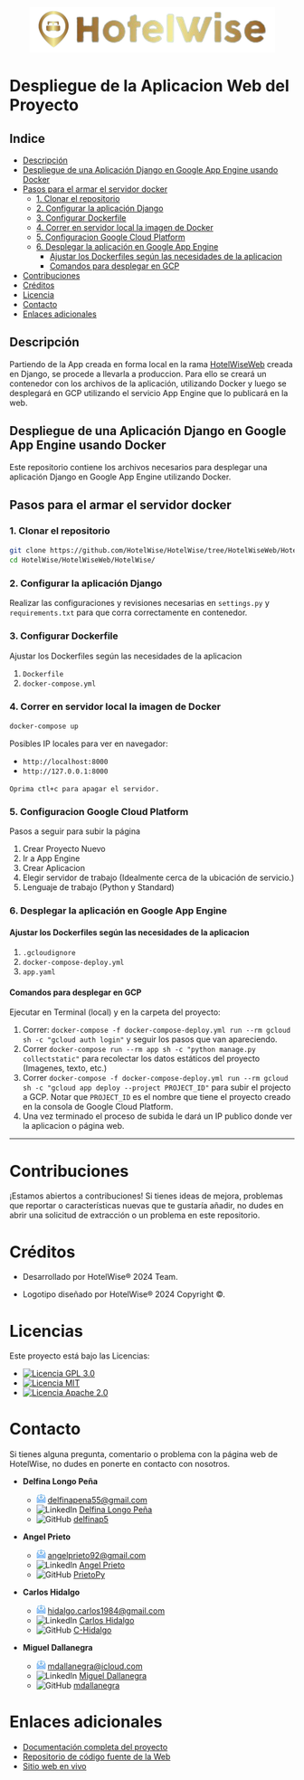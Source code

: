 <p align="center">
    <img src="../_src/logo/HotelWiseLogo.png">
</p>

# Despliegue de la Aplicacion Web del Proyecto <!-- omit in toc --> 

## Indice <!-- omit in toc --> 

- [Descripción](#descripción)
- [Despliegue de una Aplicación Django en Google App Engine usando Docker](#despliegue-de-una-aplicación-django-en-google-app-engine-usando-docker)
- [Pasos para el armar el servidor docker](#pasos-para-el-armar-el-servidor-docker)
  - [1. Clonar el repositorio](#1-clonar-el-repositorio)
  - [2. Configurar la aplicación Django](#2-configurar-la-aplicación-django)
  - [3. Configurar Dockerfile](#3-configurar-dockerfile)
  - [4. Correr en servidor local la imagen de Docker](#4-correr-en-servidor-local-la-imagen-de-docker)
  - [5. Configuracion Google Cloud Platform](#5-configuracion-google-cloud-platform)
  - [6. Desplegar la aplicación en Google App Engine](#6-desplegar-la-aplicación-en-google-app-engine)
    - [Ajustar los Dockerfiles según las necesidades de la aplicacion](#ajustar-los-dockerfiles-según-las-necesidades-de-la-aplicacion)
    - [Comandos para desplegar en GCP](#comandos-para-desplegar-en-gcp)
- [Contribuciones](#contribuciones)
- [Créditos](#créditos)
- [Licencia](#licencia)
- [Contacto](#contacto)
- [Enlaces adicionales](#enlaces-adicionales)


## Descripción

Partiendo de la App creada en forma local en la rama [HotelWiseWeb](https://github.com/HotelWise/HotelWise/tree/HotelWiseWeb/) creada en Django, se procede a llevarla a produccion. Para ello se creará un contenedor con los archivos de la aplicación, utilizando Docker y luego se desplegará en GCP utilizando el servicio App Engine que lo publicará en la web.

## Despliegue de una Aplicación Django en Google App Engine usando Docker

Este repositorio contiene los archivos necesarios para desplegar una aplicación Django en Google App Engine utilizando Docker.

## Pasos para el armar el servidor docker

### 1. Clonar el repositorio

```bash
git clone https://github.com/HotelWise/HotelWise/tree/HotelWiseWeb/HotelWise.git
cd HotelWise/HotelWiseWeb/HotelWise/
```

### 2. Configurar la aplicación Django

Realizar las configuraciones y revisiones necesarias en `settings.py` y `requirements.txt` para que corra correctamente en contenedor.

### 3. Configurar Dockerfile

Ajustar los Dockerfiles según las necesidades de la aplicacion

  1. `Dockerfile`
  2. `docker-compose.yml`

### 4. Correr en servidor local la imagen de Docker

```bash
docker-compose up
```
Posibles IP locales para ver en navegador:
  * `http://localhost:8000`
  * `http://127.0.0.1:8000`

`Oprima ctl+c para apagar el servidor.`

### 5. Configuracion Google Cloud Platform

Pasos a seguir para subir la página

  1. Crear Proyecto Nuevo 
  2. Ir a App Engine
  3. Crear Aplicacion
  4. Elegir servidor de trabajo (Idealmente cerca de la ubicación de servicio.)
  5. Lenguaje de trabajo (Python y Standard)


### 6. Desplegar la aplicación en Google App Engine

#### Ajustar los Dockerfiles según las necesidades de la aplicacion 

  1. `.gcloudignore`
  2. `docker-compose-deploy.yml`
  3. `app.yaml`

#### Comandos para desplegar en GCP

Ejecutar en Terminal (local) y en la carpeta del proyecto:

  1. Correr: `docker-compose -f docker-compose-deploy.yml run --rm gcloud sh -c "gcloud auth login"` y seguir los pasos que van apareciendo.
  2. Correr `docker-compose run --rm app sh -c "python manage.py collectstatic"` para recolectar los datos estáticos del proyecto (Imagenes, texto, etc.)
  3. Correr `docker-compose -f docker-compose-deploy.yml run --rm gcloud sh -c "gcloud app deploy --project PROJECT_ID"` para subir el projecto a GCP. Notar que `PROJECT_ID` es el nombre que tiene el proyecto creado en la consola de Google Cloud Platform.
  4. Una vez terminado el proceso de subida le dará un IP publico donde ver la aplicacion o página web.

---

# Contribuciones

¡Estamos abiertos a contribuciones! Si tienes ideas de mejora, problemas que reportar o características nuevas que te gustaría añadir, no dudes en abrir una solicitud de extracción o un problema en este repositorio.

# Créditos

- Desarrollado por HotelWise® 2024 Team.

- Logotipo diseñado por HotelWise® 2024 Copyright ©.

# Licencias

Este proyecto está bajo las Licencias:

- [![Licencia GPL 3.0](https://img.shields.io/badge/License-GPLv3-blue.svg)](LICENSE-GPL)
- [![Licencia MIT](https://img.shields.io/badge/License-MIT-blue.svg)](LICENSE-GPL)
- [![Licencia Apache 2.0](https://img.shields.io/badge/License-Apache_2.0-blue.svg)](LICENSE-APACHE)


# Contacto

Si tienes alguna pregunta, comentario o problema con la página web de HotelWise, no dudes en ponerte en contacto con nosotros.

- **Delfina Longo Peña**
  - ![mail](../_src/icons/mail.ico) [delfinapena55@gmail.com](mailto:delfinapena55@gmail.com)
  - ![LinkedIn](../_src/icons/linkedin.ico) [Delfina Longo Peña](https://www.linkedin.com/in/delfina-longo-pe%C3%B1a-44b4b623b)
  - ![GitHub](../_src/icons/github_mark_icon.ico) [delfinap5](https://github.com/delfinap5)

- **Angel Prieto**
  - ![mail](../_src/icons/mail.ico) [angelprieto92@gmail.com](mailto:angelprieto92@gmail.com)
  - ![LinkedIn](../_src/icons/linkedin.ico) [Angel Prieto](https://www.linkedin.com/in/angelprieto92)
  - ![GitHub](../_src/icons/github_mark_icon.ico) [PrietoPy](https://github.com/PrietoPy)

- **Carlos Hidalgo**
  - ![mail](../_src/icons/mail.ico) [hidalgo.carlos1984@gmail.com](mailto:hidalgo.carlos1984@gmail.com)
  - ![LinkedIn](../_src/icons/linkedin.ico) [Carlos Hidalgo](https://www.linkedin.com/in/carlos-hidalgo84)
  - ![GitHub](../_src/icons/github_mark_icon.ico) [C-Hidalgo](https://github.com/C-Hidalgo)

- **Miguel Dallanegra**
  - ![mail](../_src/icons/mail.ico) [mdallanegra@icloud.com](mailto:mdallanegra@icloud.com)
  - ![LinkedIn](../_src/icons/linkedin.ico) [Miguel Dallanegra](https://www.linkedin.com/in/mdallanegra)
  - ![GitHub](../_src/icons/github_mark_icon.ico) [mdallanegra](https://github.com/mdallanegra)

# Enlaces adicionales

- [Documentación completa del proyecto](https://github.com/HotelWise/HotelWise)
- [Repositorio de código fuente de la Web](https://github.com/HotelWise/HotelWise/tree/HotelWiseWeb/HotelWise)
- [Sitio web en vivo](https://hotelwiseweb.uk.r.appspot.com)



